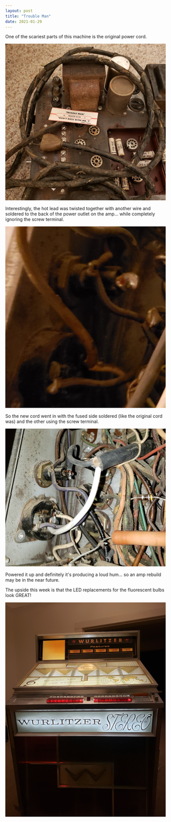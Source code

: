 ```yaml
---
layout: post
title: "Trouble Man"
date: 2021-01-29
---
```


One of the scariest parts of this machine is the original power cord.

![Wurlitzer 2710 amp with old ass power cord](/assets/images/20210129_184403.jpg)

Interestingly, the hot lead was twisted together with another wire and soldered to the back of the power outlet on the amp... while completely ignoring the screw terminal.

![Wurlitzer 2710 amp old power cord attachment](/assets/images/20210129_185717.jpg)

So the new cord went in with the fused side soldered (like the original cord was) and the other using the screw terminal.

![Wurlitzer 2710 amp  new power cord](/assets/images/20210129_194028.jpg)

Powered it up and definitely it's producing a loud hum... so an amp rebuild may be in the near future.

The upside this week is that the LED replacements for the fluorescent bulbs look GREAT!

![Wurlitzer 2710 amp with LED replacements](/assets/images/20210129_204906.jpg)

